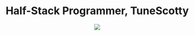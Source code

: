 <h1 align="center" font-size: xx-large;">
    Half-Stack Programmer, TuneScotty
  </h1>
<div align="center">
  <a href="https://skillicons.dev">
    <img src="https://skillicons.dev/icons?i=robloxstudio,js,html,css,lua,cs,php,py,perl&perline=3&theme=dark" />
  </a>
</div>

